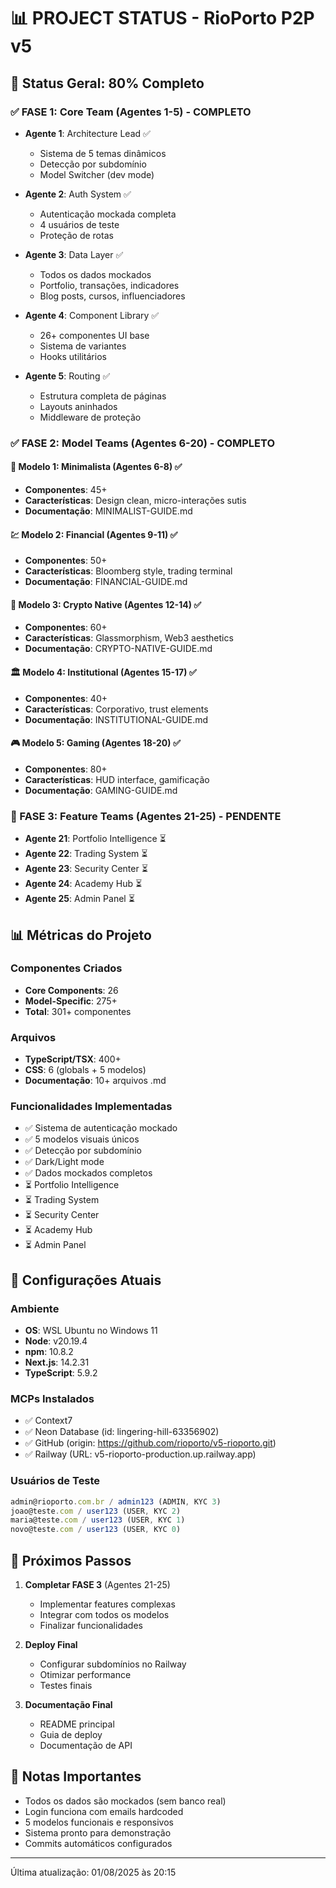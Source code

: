 # 📊 PROJECT STATUS - RioPorto P2P v5

## 🎯 Status Geral: 80% Completo

### ✅ FASE 1: Core Team (Agentes 1-5) - COMPLETO
- **Agente 1**: Architecture Lead ✅
  - Sistema de 5 temas dinâmicos
  - Detecção por subdomínio
  - Model Switcher (dev mode)
  
- **Agente 2**: Auth System ✅
  - Autenticação mockada completa
  - 4 usuários de teste
  - Proteção de rotas
  
- **Agente 3**: Data Layer ✅
  - Todos os dados mockados
  - Portfolio, transações, indicadores
  - Blog posts, cursos, influenciadores
  
- **Agente 4**: Component Library ✅
  - 26+ componentes UI base
  - Sistema de variantes
  - Hooks utilitários
  
- **Agente 5**: Routing ✅
  - Estrutura completa de páginas
  - Layouts aninhados
  - Middleware de proteção

### ✅ FASE 2: Model Teams (Agentes 6-20) - COMPLETO

#### 🎨 Modelo 1: Minimalista (Agentes 6-8) ✅
- **Componentes**: 45+
- **Características**: Design clean, micro-interações sutis
- **Documentação**: MINIMALIST-GUIDE.md

#### 💹 Modelo 2: Financial (Agentes 9-11) ✅
- **Componentes**: 50+
- **Características**: Bloomberg style, trading terminal
- **Documentação**: FINANCIAL-GUIDE.md

#### 🌟 Modelo 3: Crypto Native (Agentes 12-14) ✅
- **Componentes**: 60+
- **Características**: Glassmorphism, Web3 aesthetics
- **Documentação**: CRYPTO-NATIVE-GUIDE.md

#### 🏛️ Modelo 4: Institutional (Agentes 15-17) ✅
- **Componentes**: 40+
- **Características**: Corporativo, trust elements
- **Documentação**: INSTITUTIONAL-GUIDE.md

#### 🎮 Modelo 5: Gaming (Agentes 18-20) ✅
- **Componentes**: 80+
- **Características**: HUD interface, gamificação
- **Documentação**: GAMING-GUIDE.md

### 🚧 FASE 3: Feature Teams (Agentes 21-25) - PENDENTE
- **Agente 21**: Portfolio Intelligence ⏳
- **Agente 22**: Trading System ⏳
- **Agente 23**: Security Center ⏳
- **Agente 24**: Academy Hub ⏳
- **Agente 25**: Admin Panel ⏳

## 📊 Métricas do Projeto

### Componentes Criados
- **Core Components**: 26
- **Model-Specific**: 275+
- **Total**: 301+ componentes

### Arquivos
- **TypeScript/TSX**: 400+
- **CSS**: 6 (globals + 5 modelos)
- **Documentação**: 10+ arquivos .md

### Funcionalidades Implementadas
- ✅ Sistema de autenticação mockado
- ✅ 5 modelos visuais únicos
- ✅ Detecção por subdomínio
- ✅ Dark/Light mode
- ✅ Dados mockados completos
- ⏳ Portfolio Intelligence
- ⏳ Trading System
- ⏳ Security Center
- ⏳ Academy Hub
- ⏳ Admin Panel

## 🔧 Configurações Atuais

### Ambiente
- **OS**: WSL Ubuntu no Windows 11
- **Node**: v20.19.4
- **npm**: 10.8.2
- **Next.js**: 14.2.31
- **TypeScript**: 5.9.2

### MCPs Instalados
- ✅ Context7
- ✅ Neon Database (id: lingering-hill-63356902)
- ✅ GitHub (origin: https://github.com/rioporto/v5-rioporto.git)
- ✅ Railway (URL: v5-rioporto-production.up.railway.app)

### Usuários de Teste
```typescript
admin@rioporto.com.br / admin123 (ADMIN, KYC 3)
joao@teste.com / user123 (USER, KYC 2)
maria@teste.com / user123 (USER, KYC 1)
novo@teste.com / user123 (USER, KYC 0)
```

## 🚀 Próximos Passos

1. **Completar FASE 3** (Agentes 21-25)
   - Implementar features complexas
   - Integrar com todos os modelos
   - Finalizar funcionalidades

2. **Deploy Final**
   - Configurar subdomínios no Railway
   - Otimizar performance
   - Testes finais

3. **Documentação Final**
   - README principal
   - Guia de deploy
   - Documentação de API

## 📝 Notas Importantes

- Todos os dados são mockados (sem banco real)
- Login funciona com emails hardcoded
- 5 modelos funcionais e responsivos
- Sistema pronto para demonstração
- Commits automáticos configurados

---
Última atualização: 01/08/2025 às 20:15